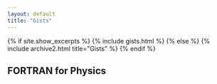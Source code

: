 ```yaml
---
layout: default
title: "Gists"
---
```


{% if site.show_excerpts %}
  {% include gists.html %}
{% else %}
  {% include archive2.html title="Gists" %}
{% endif %}


## FORTRAN for Physics
<script> src="https://gist.github.com/rajeshkumarkarra/e86202a9839c81d5bf1210192b04afae.js?file=gist.md</script>







